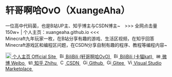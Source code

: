 <div class="intro" style="font: sans-serif;">
    <h1>轩哥啊哈OvO（XuangeAha）</h1>
    <p>
        一位高中代码菌，也是B站UP主、知乎博主与CSDN博主~&emsp;>>> 全网点击量150w+ | 个人主页：xuangeaha.github.io <<<<br>
        Minecraft九年玩家一枚，在B站分享有趣的游戏、生活区视频，在知乎回答Minecraft游戏区和编程区问题，在CSDN分享自制有趣的程序、教程等编程内容~
    </p>
        <a href="https://xuangeaha.github.io">
            <img src="https://pic1.zhimg.com/v2-034e4491e6713632f718100cc4dbd697_xl.jpg?source=32738c0c" width="18" alt="个人主页">
            个人主页 Official Site
        </a>&nbsp;
        <a href="https://space.bilibili.com/1312327974">
            <img src="https://www.bilibili.com/favicon.ico" width="15" alt="BiliBili (轩哥啊哈OvO)">
            BiliBili (轩哥啊哈OvO)
        </a>&nbsp;
        <a href="https://space.bilibili.com/1865984682">
            <img src="https://www.bilibili.com/favicon.ico" width="15" alt="BiliBili (卡猫kat)">
            BiliBili (卡猫kat)
        </a>&nbsp;
        <a href="https://weibo.com/u/6217814344">
            <img src="https://weibo.com/favicon.ico" width="15" alt="微博">
            微博 Weibo
        </a>&nbsp;
        <a href="https://www.zhihu.com/people/xuangeaha">
            <img src="https://www.zhihu.com/favicon.ico" width="15" alt="知乎">
            知乎 Zhihu
        </a>&nbsp;
        <a href="https://xuangeaha.blog.csdn.net">
            <img src="https://blog.csdn.net/favicon.ico" width="15" alt="CSDN">
            CSDN
        </a>&nbsp;
        <a href="https://github.com/Xuangeaha">
            <img src="https://github.com/favicon.ico" width="15" alt="Github">
            Github
        </a>&nbsp;
        <a href="https://gitee.com/xuangeaha">
            <img src="https://gitee.com/favicon.ico" width="15" alt="Gitee">
            Gitee
        </a>&nbsp;
        <a href="https://marketplace.visualstudio.com/publishers/XuangeAha">
            <img src="https://marketplace.visualstudio.com/favicon.ico" width="15" alt="Visual Studio Marketplace">
            Visual Studio Marketplace
        </a>&nbsp;
</div>
